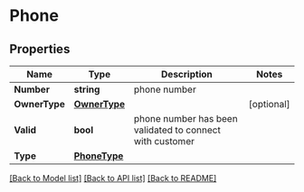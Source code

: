 # Phone

## Properties

Name | Type | Description | Notes
------------ | ------------- | ------------- | -------------
**Number** | **string** | phone number | 
**OwnerType** | [**OwnerType**](OwnerType.md) |  | [optional] 
**Valid** | **bool** | phone number has been validated to connect with customer | 
**Type** | [**PhoneType**](PhoneType.md) |  | 

[[Back to Model list]](../README.md#documentation-for-models) [[Back to API list]](../README.md#documentation-for-api-endpoints) [[Back to README]](../README.md)


